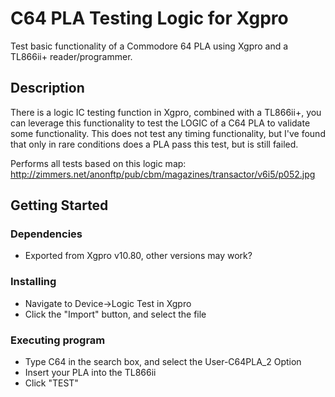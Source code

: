 # C64 PLA Testing Logic for Xgpro

Test basic functionality of a Commodore 64 PLA using Xgpro and a TL866ii+ reader/programmer.

## Description

There is a logic IC testing function in Xgpro, combined with a TL866ii+, you can leverage this functionality to test the LOGIC of a C64 PLA to validate 
some functionality.   This does not test any timing functionality, but I've found that only in rare conditions does a PLA pass this test, but is still failed.

Performs all tests based on this logic map:  http://zimmers.net/anonftp/pub/cbm/magazines/transactor/v6i5/p052.jpg


## Getting Started

### Dependencies

* Exported from Xgpro v10.80, other versions may work?

### Installing

* Navigate to Device->Logic Test in Xgpro
* Click the "Import" button, and select the file

### Executing program

* Type C64 in the search box, and select the User-C64PLA_2 Option
* Insert your PLA into the TL866ii
* Click "TEST"

